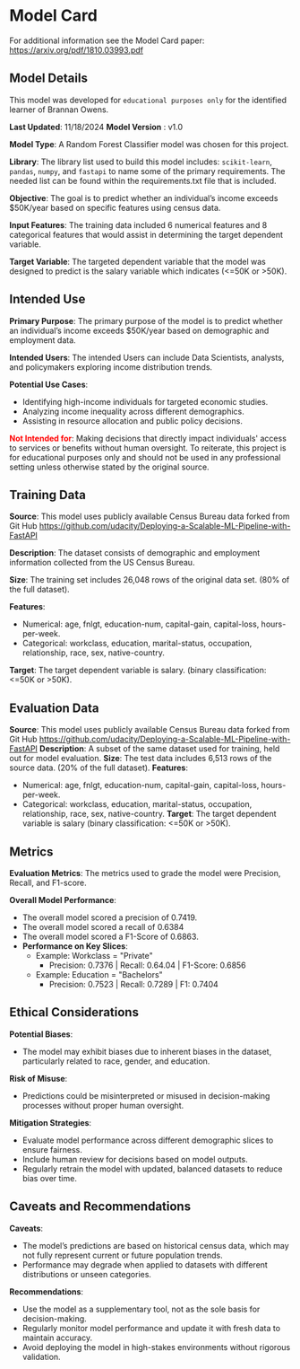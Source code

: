 # Model Card

For additional information see the Model Card paper: https://arxiv.org/pdf/1810.03993.pdf

## Model Details

This model was developed for `educational purposes only` for the identified learner of Brannan Owens. 

**Last Updated**: 11/18/2024 **Model Version** : v1.0

**Model Type**: A Random Forest Classifier model was chosen for this project.

**Library**: The library list used to build this model includes: `scikit-learn`, `pandas`, `numpy`, and `fastapi` to name some of the primary requirements. The needed list can be found within the requirements.txt file that is included.

**Objective**: The goal is to predict whether an individual’s income exceeds $50K/year based on specific features using census data.  

**Input Features**: The training data included 6 numerical features and 8 categorical features that would assist in determining the target dependent variable.

**Target Variable**: The targeted dependent variable that the model was designed to predict is the salary variable which indicates (<=50K or >50K).

## Intended Use

**Primary Purpose**: The primary purpose of the model is to predict whether an individual’s income exceeds $50K/year based on demographic and employment data.

**Intended Users**: The intended Users can include Data Scientists, analysts, and policymakers exploring income distribution trends.

**Potential Use Cases**:
  - Identifying high-income individuals for targeted economic studies.
  - Analyzing income inequality across different demographics.
  - Assisting in resource allocation and public policy decisions.

<span style="color: red;">**Not Intended for**</span>: Making decisions that directly impact individuals' access to services or benefits without human oversight. To reiterate, this project is for educational purposes only and should not be used in any professional setting unless otherwise stated by the original source.

## Training Data

 **Source**: This model uses publicly available Census Bureau data forked from Git Hub https://github.com/udacity/Deploying-a-Scalable-ML-Pipeline-with-FastAPI

 **Description**: The dataset consists of demographic and employment information collected from the US Census Bureau.

 **Size**: The training set includes 26,048 rows of the original data set. (80% of the full dataset).

 **Features**:
  - Numerical: age, fnlgt, education-num, capital-gain, capital-loss, hours-per-week.
  - Categorical: workclass, education, marital-status, occupation, relationship, race, sex, native-country.

 **Target**: The target dependent variable is salary. (binary classification: <=50K or >50K).


## Evaluation Data

**Source**: This model uses publicly available Census Bureau data forked from Git Hub https://github.com/udacity/Deploying-a-Scalable-ML-Pipeline-with-FastAPI
**Description**: A subset of the same dataset used for training, held out for model evaluation.
**Size**: The test data includes 6,513 rows of the source data. (20% of the full dataset).
**Features**:
  - Numerical: age, fnlgt, education-num, capital-gain, capital-loss, hours-per-week.
  - Categorical: workclass, education, marital-status, occupation, relationship, race, sex, native-country.
**Target**: The target dependent variable is salary (binary classification: <=50K or >50K).

## Metrics

**Evaluation Metrics**: The metrics used to grade the model were Precision, Recall, and F1-score.

**Overall Model Performance**:
  - The overall model scored a precision of 0.7419.
  - The overall model scored a recall of 0.6384
  - The overall model scored a F1-Score of 0.6863.
- **Performance on Key Slices**:
  - Example: Workclass = "Private"
    - Precision: 0.7376 | Recall: 0.64.04 | F1-Score: 0.6856
  - Example: Education = "Bachelors"
    - Precision: 0.7523 | Recall: 0.7289 | F1: 0.7404


## Ethical Considerations

**Potential Biases**: 
  - The model may exhibit biases due to inherent biases in the dataset, particularly related to race, gender, and education.
  
**Risk of Misuse**: 
  - Predictions could be misinterpreted or misused in decision-making processes without proper human oversight.

**Mitigation Strategies**:
  - Evaluate model performance across different demographic slices to ensure fairness.
  - Include human review for decisions based on model outputs.
  - Regularly retrain the model with updated, balanced datasets to reduce bias over time.

## Caveats and Recommendations

**Caveats**:
  - The model’s predictions are based on historical census data, which may not fully represent current or future population trends.
  - Performance may degrade when applied to datasets with different distributions or unseen categories.

**Recommendations**:
  - Use the model as a supplementary tool, not as the sole basis for decision-making.
  - Regularly monitor model performance and update it with fresh data to maintain accuracy.
  - Avoid deploying the model in high-stakes environments without rigorous validation.
